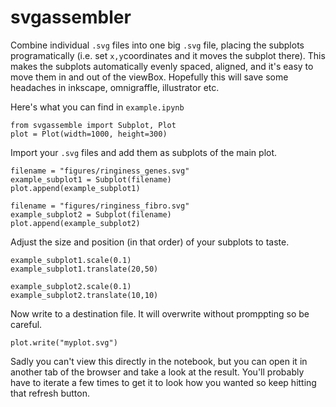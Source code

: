 # svgassembler

Combine individual ```.svg``` files into one big ```.svg``` file, placing the subplots programatically (i.e. set ```x,y```coordinates and it moves the subplot there).
This makes the subplots automatically evenly spaced, aligned, and it's easy to move them in and out of the viewBox. Hopefully this will save some headaches in inkscape, omnigraffle, illustrator etc.

Here's what you can find in ```example.ipynb```


```
from svgassemble import Subplot, Plot
plot = Plot(width=1000, height=300)
```

Import your ```.svg``` files and add them as subplots of the main plot.  

```
filename = "figures/ringiness_genes.svg"
example_subplot1 = Subplot(filename)
plot.append(example_subplot1)

filename = "figures/ringiness_fibro.svg"
example_subplot2 = Subplot(filename)
plot.append(example_subplot2)
```

Adjust the size and position (in that order) of your subplots to taste.

```
example_subplot1.scale(0.1)
example_subplot1.translate(20,50)

example_subplot2.scale(0.1)
example_subplot2.translate(10,10)
```
Now write to a destination file. It will overwrite without promppting so be careful.
```
plot.write("myplot.svg")
```
Sadly you can't view this directly in the notebook, but you can open it in another tab of the browser and take a look at the result. You'll probably have to iterate a few times to get it to look how you wanted so keep hitting that refresh button.
